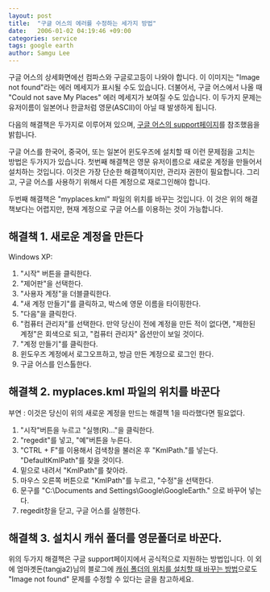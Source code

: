 ```yaml
---
layout: post
title:  "구글 어스의 에러를 수정하는 세가지 방법"
date:   2006-01-02 04:19:46 +09:00
categories: service
tags: google earth
author: Samgu Lee
---
```

구글 어스의 상세화면에선 컴파스와 구글로고등이 나와야 합니다. 이 이미지는 "Image not found"라는 에러 메세지가 표시될 수도 있습니다. 더불어서, 구글 어스에서 나올 때 "Could not save My Places" 에러 메세지가 보여질 수도 있습니다. 이 두가지 문제는 유저이름이 일본어나 한글처럼 영문(ASCII)이 아닐 때 발생하게 됩니다.

다음의 해결책은 두가지로 이루어져 있으며, [구글 어스의 support페이지](http://earth.google.com/support/bin/answer.py?answer=29573&#038;query=korean&#038;topic=0&#038;type=f)를 참조했음을 밝힙니다.

구글 어스를 한국어, 중국어, 또는 일본어 윈도우즈에 설치할 때 이런 문제점을 고치는 방법은 두가지가 있습니다. 첫번째 해결책은 영문 유저이름으로 새로운 계정을 만들어서 설치하는 것입니다. 이것은 가장 단순한 해결책이지만, 관리자 권한이 필요합니다. 그리고, 구글 어스를 사용하기 위해서 다른 계정으로 재로그인해야 합니다.

두번째 해결책은 "myplaces.kml" 파일의 위치를 바꾸는 것입니다. 이 것은 위의 해결책보다는 어렵지만, 현재 계정으로 구글 어스를 이용하는 것이 가능합니다.

## 해결책 1. 새로운 계정을 만든다

Windows XP:

1. "시작" 버튼을 클릭한다.
2. "제어판"을 선택한다.
3. "사용자 계정"을 더블클릭한다.
4. "새 계정 만들기"를 클릭하고, 박스에 영문 이름을 타이핑한다.
5. "다음"을 클릭한다.
6. "컴퓨터 관리자"를 선택한다. 만약 당신이 전에 계정을 만든 적이 없다면, "제한된 계정"은 회색으로 되고, "컴퓨터 관리자" 옵션만이 보일 것이다.
7. "계정 만들기"를 클릭한다.
8. 윈도우즈 계정에서 로그오프하고, 방금 만든 계정으로 로그인 한다.
9. 구글 어스를 인스톨한다.

## 해결책 2. myplaces.kml 파일의 위치를 바꾼다

부연 : 이것은 당신이 위의 새로운 계정을 만드는 해결책 1을 따라했다면 필요없다.

1. "시작"버튼을 누르고 "실행(R)..."을 클릭한다.
2. "regedit"를 넣고, "예"버튼을 누른다.
3. "CTRL + F"를 이용해서 검색창을 불러온 후 "KmlPath."를 넣는다. "DefaultKmlPath"를 찾을 것이다.
4. 밑으로 내려서 "KmlPath"를 찾아라.
5. 마우스 오른쪽 버튼으로 "KmlPath"를 누르고, "수정"을 선택한다.
6. 문구를 "C:\Documents and Settings\Google\GoogleEarth." 으로 바꾸어 넣는다.
7. regedit창을 닫고, 구글 어스를 실행한다.

## 해결책 3. 설치시 캐쉬 폴더를 영문폴더로 바꾼다.

위의 두가지 해결책은 구글 support페이지에서 공식적으로 지원하는 방법입니다. 이 외에 엄마곗돈(tangja2)님의 블로그에 [캐쉬 폴더의 위치를 설치할 때 바꾸는 방법](http://blog.naver.com/tangja2/60016619481)으로도 "Image not found" 문제를 수정할 수 있다는 글을 참고하세요.
